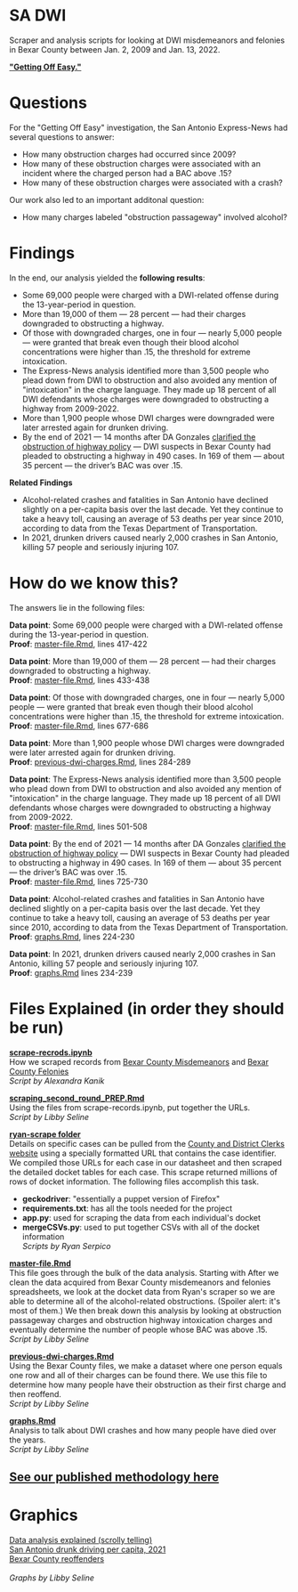 # SA DWI
Scraper and analysis scripts for looking at DWI misdemeanors and felonies in Bexar County between Jan. 2, 2009 and Jan. 13, 2022.

**["Getting Off Easy."](https://www.expressnews.com/news/local/article/DWI-cases-San-Antonio-17577179.php)**

# Questions

For the "Getting Off Easy" investigation, the San Antonio Express-News had several questions to answer:
* How many obstruction charges had occurred since 2009?
* How many of these obstruction charges were associated with an incident where the charged person had a BAC above .15?
* How many of these obstruction charges were associated with a crash?

Our work also led to an important additonal question: 
* How many charges labeled "obstruction passageway" involved alcohol? 

# Findings

In the end, our analysis yielded the **following results**: 

* Some 69,000 people were charged with a DWI-related offense during the 13-year-period in question.
* More than 19,000 of them — 28 percent — had their charges downgraded to obstructing a highway.
* Of those with downgraded charges, one in four — nearly 5,000 people — were granted that break even though their blood alcohol concentrations were higher than .15, the threshold for extreme intoxication.
* The Express-News analysis identified more than 3,500 people who plead down from DWI to obstruction and also avoided any mention of "intoxication" in the charge language. They made up 18 percent of all DWI defendants whose charges were downgraded to obstructing a highway from 2009-2022. <br> 
* More than 1,900 people whose DWI charges were downgraded were later arrested again for drunken driving.
* By the end of 2021 — 14 months after DA Gonzales [clarified the obstruction of highway policy](https://www.expressnews.com/news/local/article/DWI-cases-San-Antonio-17577179.php?sid=5bbcfeda3f92a45e831e32f4&utm_source=newsletter&utm_medium=email&utm_content=news_a&utm_campaign=SAEN_TopStories#photo-23155916:~:text=Gonzales%20wrote%20that%20the%20reduced%20charge%20was%20appropriate%20when%3A) — DWI suspects in Bexar County had pleaded to obstructing a highway in 490 cases. In 169 of them — about 35 percent — the driver’s BAC was over .15.

**Related Findings**
* Alcohol-related crashes and fatalities in San Antonio have declined slightly on a per-capita basis over the last decade. Yet they continue to take a heavy toll, causing an average of 53 deaths per year since 2010, according to data from the Texas Department of Transportation.
* In 2021, drunken drivers caused nearly 2,000 crashes in San Antonio, killing 57 people and seriously injuring 107.

# How do we know this? 

The answers lie in the following files:

**Data point**: Some 69,000 people were charged with a DWI-related offense during the 13-year-period in question.<br> 
**Proof**: [master-file.Rmd](https://github.com/Houston-Chronicle/sa-obstruct/blob/main/code/master-file.Rmd), lines 417-422

**Data point**: More than 19,000 of them — 28 percent — had their charges downgraded to obstructing a highway.<br> 
**Proof**: [master-file.Rmd](https://github.com/Houston-Chronicle/sa-obstruct/blob/main/code/master-file.Rmd), lines 433-438

**Data point**: Of those with downgraded charges, one in four — nearly 5,000 people — were granted that break even though their blood alcohol concentrations were higher than .15, the threshold for extreme intoxication.<br> 
**Proof**: [master-file.Rmd](https://github.com/Houston-Chronicle/sa-obstruct/blob/main/code/master-file.Rmd), lines 677-686

**Data point**: More than 1,900 people whose DWI charges were downgraded were later arrested again for drunken driving.<br> 
**Proof**: [previous-dwi-charges.Rmd](https://github.com/Houston-Chronicle/sa-obstruct/blob/main/code/previous-dwi-charges.Rmd), lines 284-289

**Data point**: The Express-News analysis identified more than 3,500 people who plead down from DWI to obstruction and also avoided any mention of "intoxication" in the charge language. They made up 18 percent of all DWI defendants whose charges were downgraded to obstructing a highway from 2009-2022. <br> 
**Proof**: [master-file.Rmd](https://github.com/Houston-Chronicle/sa-obstruct/blob/main/code/master-file.Rmd), lines 501-508

**Data point**: By the end of 2021 — 14 months after DA Gonzales [clarified the obstruction of highway policy](https://www.expressnews.com/news/local/article/DWI-cases-San-Antonio-17577179.php?sid=5bbcfeda3f92a45e831e32f4&utm_source=newsletter&utm_medium=email&utm_content=news_a&utm_campaign=SAEN_TopStories#photo-23155916:~:text=Gonzales%20wrote%20that%20the%20reduced%20charge%20was%20appropriate%20when%3A) — DWI suspects in Bexar County had pleaded to obstructing a highway in 490 cases. In 169 of them — about 35 percent — the driver’s BAC was over .15. <br>
**Proof**: [master-file.Rmd](https://github.com/Houston-Chronicle/sa-obstruct/blob/main/code/master-file.Rmd), lines 725-730

**Data point**: Alcohol-related crashes and fatalities in San Antonio have declined slightly on a per-capita basis over the last decade. Yet they continue to take a heavy toll, causing an average of 53 deaths per year since 2010, according to data from the Texas Department of Transportation. <br>
**Proof**: [graphs.Rmd](https://github.com/Houston-Chronicle/sa-obstruct/blob/main/code/graphs.Rmd), lines 224-230

**Data point**: In 2021, drunken drivers caused nearly 2,000 crashes in San Antonio, killing 57 people and seriously injuring 107.<br>
**Proof**: [graphs.Rmd](https://github.com/Houston-Chronicle/sa-obstruct/blob/main/code/graphs.Rmd) lines 234-239

# Files Explained (in order they should be run)

**[scrape-recrods.ipynb](https://github.com/Houston-Chronicle/sa-obstruct/blob/main/code/scrape-recrods.ipynb)** <br>
How we scraped records from [Bexar County Misdemeanors](https://www.bexar.org/2923/Misdemeanor-Records) and [Bexar County Felonies](https://www.bexar.org/2988/Online-District-Clerk-Criminal-Records) <br>
*Script by Alexandra Kanik*

**[scraping_second_round_PREP.Rmd](https://github.com/Houston-Chronicle/sa-obstruct/blob/main/code/scraping_second_round_PREP.Rmd)** <br>
Using the files from scrape-records.ipynb, put together the URLs. <br>
*Script by Libby Seline*

**[ryan-scrape folder](https://github.com/Houston-Chronicle/sa-obstruct/tree/main/code/ryan-scrape)** <br>
Details on specific cases can be pulled from the [County and District Clerks website](https://search.bexar.org/) using a specially formatted URL that contains the case identifier. We compiled those URLs for each case in our datasheet and then scraped the detailed docket tables for each case. This scrape returned millions of rows of docket information. The following files accomplish this task.
* **geckodriver**: "essentially a puppet version of Firefox"
* **requirements.txt**: has all the tools needed for the project
* **app.py**: used for scraping the data from each individual's docket
* **mergeCSVs.py**: used to put together CSVs with all of the docket information <br>
*Scripts by Ryan Serpico*

**[master-file.Rmd](https://github.com/Houston-Chronicle/sa-obstruct/blob/main/code/master-file.Rmd)** <br>
This file goes through the bulk of the data analysis. Starting with After we clean the data acquired from Bexar County misdemeanors and felonies spreadsheets, we look at the docket data from Ryan's scraper so we are able to determine all of the alcohol-related obstructions. (Spoiler alert: it's most of them.) We then break down this analysis by looking at obstruction passageway charges and obstruction highway intoxication charges and eventually determine the number of people whose BAC was above .15. <br>
*Script by Libby Seline*

**[previous-dwi-charges.Rmd](https://github.com/Houston-Chronicle/sa-obstruct/blob/main/code/previous-dwi-charges.Rmd)** <br>
Using the Bexar County files, we make a dataset where one person equals one row and all of their charges can be found there. We use this file to determine how many people have their obstruction as their first charge and then reoffend. <br>
*Script by Libby Seline*

**[graphs.Rmd](https://github.com/Houston-Chronicle/sa-obstruct/blob/main/code/graphs.Rmd)** <br>
Analysis to talk about DWI crashes and how many people have died over the years. <br>
*Script by Libby Seline*

## [See our published methodology here](https://www.expressnews.com/news/local/article/DWI-investigation-San-Antonio-Express-News-17586446.php)

# Graphics
[Data analysis explained (scrolly telling)](https://www.expressnews.com/news/local/article/DWI-cases-San-Antonio-17577179.php#:~:text=Here%27s%20what%20we%20found%3A) <br>
[San Antonio drunk driving per capita, 2021](https://public.flourish.studio/visualisation/11250262/) <br>
[Bexar County reoffenders](https://www.datawrapper.de/_/Zm8co/) <br>
<br>
*Graphs by Libby Seline*
